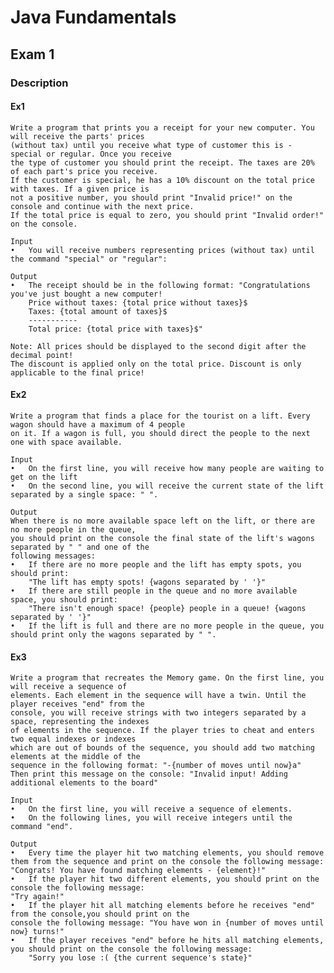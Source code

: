 # Java Fundamentals

## Exam 1

### Description
#### Ex1 
    Write a program that prints you a receipt for your new computer. You will receive the parts' prices 
    (without tax) until you receive what type of customer this is - special or regular. Once you receive 
    the type of customer you should print the receipt. The taxes are 20% of each part's price you receive.
    If the customer is special, he has a 10% discount on the total price with taxes. If a given price is
    not a positive number, you should print "Invalid price!" on the console and continue with the next price.
    If the total price is equal to zero, you should print "Invalid order!" on the console. 

    Input 
    •	You will receive numbers representing prices (without tax) until the command "special" or "regular": 

    Output 
    •	The receipt should be in the following format: "Congratulations you've just bought a new computer! 
        Price without taxes: {total price without taxes}$ 
        Taxes: {total amount of taxes}$ 
        ----------- 
        Total price: {total price with taxes}$" 

    Note: All prices should be displayed to the second digit after the decimal point! 
    The discount is applied only on the total price. Discount is only applicable to the final price!

#### Ex2
    Write a program that finds a place for the tourist on a lift. Every wagon should have a maximum of 4 people
    on it. If a wagon is full, you should direct the people to the next one with space available.

    Input 
    •	On the first line, you will receive how many people are waiting to get on the lift
    •	On the second line, you will receive the current state of the lift separated by a single space: " ". 

    Output
    When there is no more available space left on the lift, or there are no more people in the queue,
    you should print on the console the final state of the lift's wagons separated by " " and one of the
    following messages: 
    •	If there are no more people and the lift has empty spots, you should print: 
        "The lift has empty spots! {wagons separated by ' '}" 
    •	If there are still people in the queue and no more available space, you should print: 
        "There isn't enough space! {people} people in a queue! {wagons separated by ' '}" 
    •	If the lift is full and there are no more people in the queue, you should print only the wagons separated by " ".

#### Ex3
    Write a program that recreates the Memory game. On the first line, you will receive a sequence of 
    elements. Each element in the sequence will have a twin. Until the player receives "end" from the 
    console, you will receive strings with two integers separated by a space, representing the indexes 
    of elements in the sequence. If the player tries to cheat and enters two equal indexes or indexes 
    which are out of bounds of the sequence, you should add two matching elements at the middle of the 
    sequence in the following format: "-{number of moves until now}a" 
    Then print this message on the console: "Invalid input! Adding additional elements to the board" 

    Input 
    •	On the first line, you will receive a sequence of elements. 
    •	On the following lines, you will receive integers until the command "end". 

    Output 
    •	Every time the player hit two matching elements, you should remove them from the sequence and print on the console the following message: 
    "Congrats! You have found matching elements - {element}!" 
    •	If the player hit two different elements, you should print on the console the following message:
    "Try again!" 
    •	If the player hit all matching elements before he receives "end" from the console,you should print on the 
    console the following message: "You have won in {number of moves until now} turns!" 
    •	If the player receives "end" before he hits all matching elements, you should print on the console the following message: 
        "Sorry you lose :( {the current sequence's state}"
